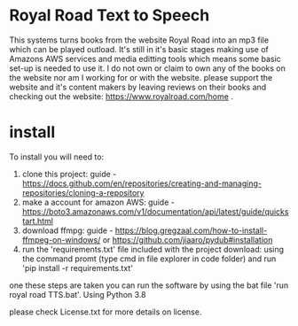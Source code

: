# Royal Road Text to Speech

This systems turns books from the website Royal Road into an mp3 file which can be played outload. It's still in it's basic stages making use of Amazons AWS services and media editting tools which means some basic set-up is needed to use it. I do not own or claim to own any of the books on the website nor am I working for or with the website. please support the website and it's content makers by leaving reviews on their books and checking out the website: https://www.royalroad.com/home .

# install

To install you will need to:
1. clone this project: guide - https://docs.github.com/en/repositories/creating-and-managing-repositories/cloning-a-repository
2. make a account for amazon AWS: guide - https://boto3.amazonaws.com/v1/documentation/api/latest/guide/quickstart.html
3. download ffmpg: guide - https://blog.gregzaal.com/how-to-install-ffmpeg-on-windows/ or https://github.com/jiaaro/pydub#installation
4. run the 'requirements.txt' file included with the project download: using the command promt (type cmd in file explorer in code folder) and run 'pip install -r requirements.txt'

one these steps are taken you can run the software by using the bat file 'run royal road TTS.bat'. Using Python 3.8

please check License.txt for more details on license.
